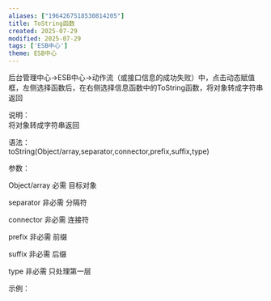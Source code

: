 ```yaml
---
aliases: ["1964267518530814205"]
title: ToString函数
created: 2025-07-29
modified: 2025-07-29
tags: ['ESB中心']
theme: ESB中心
---
```


后台管理中心->ESB中心->动作流（或接口信息的成功失败）中，点击动态赋值框，左侧选择函数后，在右侧选择信息函数中的ToString函数，将对象转成字符串返回

说明：  
将对象转成字符串返回  

语法：  
toString(Object/array,separator,connector,prefix,suffix,type)  

参数：

Object/array 必需 目标对象

separator 非必需 分隔符

connector 非必需 连接符

prefix 非必需 前缀

suffix 非必需 后缀

type 非必需 只处理第一层

示例：